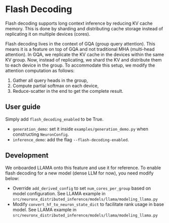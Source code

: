 # Flash Decoding

Flash decoding supports long context inference by reducing KV cache memory. This is done by sharding and distributing 
cache storage instead of replicating it on multiple devices (cores).

Flash decoding lives in the context of GQA (group query attention). This means it is a feature on top of GQA and not 
traditional MHA (multi-head attention). In GQA, we replicate the KV cache in the devices within the same KV group. 
Now, instead of replicating, we shard the KV and distribute them to each device in the group. To accommodate this setup, we modify the attention computation as follows:
1) Gather all query heads in the group, 
2) Compute partial softmax on each device, 
3) Reduce-scatter in the end to get the complete result.

## User guide
Simply add `flash_decoding_enabled` to be True.
- `generation_demo`: set it inside `examples/generation_demo.py` when constructing `NeuronConfig`.
- `inference_demo`: add the flag `--flash-decoding-enabled`.

## Development

We onboarded LLAMA onto this feature and use it for reference. To enable flash decoding for a new model (dense LLM for now), you need modify below:
- Override `add_derived_config` to set `num_cores_per_group` based on model configuration. See LLAMA example in `src/neuronx_distributed_inference/models/llama/modeling_llama.py`
- Modify `convert_hf_to_neuron_state_dict` to facilitate rank usage in base model. See LLAMA example in `src/neuronx_distributed_inference/models/llama/modeling_llama.py`


